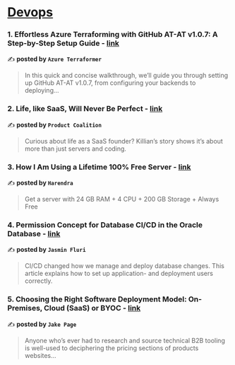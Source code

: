 
<h1><a href=https://medium.com/tag/devops/recommended target="_blank" rel="noopener noreferrer">Devops</a></h1>
<h3>1. Effortless Azure Terraforming with GitHub AT-AT v1.0.7: A Step-by-Step Setup Guide - <a href="https://medium.com/azure-terraformer/effortless-azure-terraforming-with-github-at-at-v1-0-7-a-step-by-step-setup-guide-29a5e207881a" target="_blank" rel="noopener noreferrer">link</a></h3>

✍️ **posted by `Azure Terraformer`**

<blockquote>In this quick and concise walkthrough, we’ll guide you through setting up GitHub AT-AT v1.0.7, from configuring your backends to deploying…</blockquote>

<h3>2. Life, like SaaS, Will Never Be Perfect - <a href="https://medium.com/managing-digital-products/life-like-saas-will-never-be-perfect-d1ef04b60109" target="_blank" rel="noopener noreferrer">link</a></h3>

✍️ **posted by `Product Coalition`**

<blockquote>Curious about life as a SaaS founder? Killian’s story shows it’s about more than just servers and coding.</blockquote>

<h3>3. How I Am Using a Lifetime 100% Free Server - <a href="https://medium.com/@harendra21/how-i-am-using-a-lifetime-100-free-server-bd241e3a347a" target="_blank" rel="noopener noreferrer">link</a></h3>

✍️ **posted by `Harendra`**

<blockquote>Get a server with 24 GB RAM + 4 CPU + 200 GB Storage + Always Free</blockquote>

<h3>4. Permission Concept for Database CI/CD in the Oracle Database - <a href="https://medium.com/@jasminfluri/permission-concept-for-database-ci-cd-in-the-oracle-database-5b26342656c4" target="_blank" rel="noopener noreferrer">link</a></h3>

✍️ **posted by `Jasmin Fluri`**

<blockquote>CI/CD changed how we manage and deploy database changes. This article explains how to set up application- and deployment users correctly.</blockquote>

<h3>5. Choosing the Right Software Deployment Model: On-Premises, Cloud (SaaS) or BYOC - <a href="https://medium.com/@jake.page91/choosing-the-right-software-deployment-model-on-premises-cloud-saas-or-byoc-be3304153f09" target="_blank" rel="noopener noreferrer">link</a></h3>

✍️ **posted by `Jake Page`**

<blockquote>Anyone who’s ever had to research and source technical B2B tooling is well-used to deciphering the pricing sections of products websites…</blockquote>

